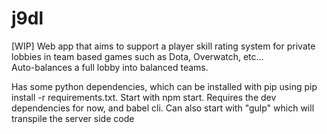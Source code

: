 # j9dl

[WIP] Web app that aims to support a player skill rating system for private lobbies in team based games such as Dota, Overwatch, etc...  
Auto-balances a full lobby into balanced teams. 

Has some python dependencies, which can be installed with pip using pip install -r requirements.txt.
Start with npm start. Requires the dev dependencies for now, and babel cli.
Can also start with "gulp" which will transpile the server side code
